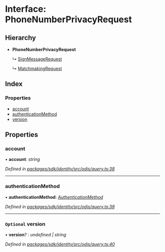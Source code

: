 # Interface: PhoneNumberPrivacyRequest

## Hierarchy

* **PhoneNumberPrivacyRequest**

  ↳ [SignMessageRequest](_odis_query_.signmessagerequest.md)

  ↳ [MatchmakingRequest](_odis_query_.matchmakingrequest.md)

## Index

### Properties

* [account](_odis_query_.phonenumberprivacyrequest.md#account)
* [authenticationMethod](_odis_query_.phonenumberprivacyrequest.md#authenticationmethod)
* [version](_odis_query_.phonenumberprivacyrequest.md#optional-version)

## Properties

###  account

• **account**: *string*

*Defined in [packages/sdk/identity/src/odis/query.ts:38](https://github.com/medhak1/celo-monorepo/blob/master/packages/sdk/identity/src/odis/query.ts#L38)*

___

###  authenticationMethod

• **authenticationMethod**: *[AuthenticationMethod](../enums/_odis_query_.authenticationmethod.md)*

*Defined in [packages/sdk/identity/src/odis/query.ts:39](https://github.com/medhak1/celo-monorepo/blob/master/packages/sdk/identity/src/odis/query.ts#L39)*

___

### `Optional` version

• **version**? : *undefined | string*

*Defined in [packages/sdk/identity/src/odis/query.ts:40](https://github.com/medhak1/celo-monorepo/blob/master/packages/sdk/identity/src/odis/query.ts#L40)*
